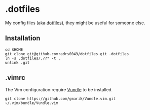 # .dotfiles

My config files (aka [dotfiles](http://en.wikipedia.org/wiki/Dotfiles)), they might be useful for someone else.

## Installation

```
cd $HOME
git clone git@github.com:adrs0049/dotfiles.git .dotfiles
ln -s .dotfiles/.??* -t .
unlink .git
```
## .vimrc

The Vim configuration require [Vundle](https://github.com/gmarik/Vundle.vim) to be installed.

`git clone https://github.com/gmarik/Vundle.vim.git ~/.vim/bundle/Vundle.vim`
